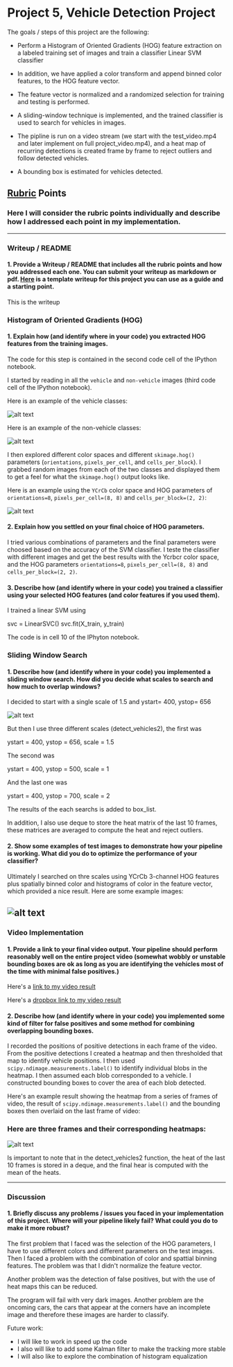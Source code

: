 

# Project 5, Vehicle Detection Project

The goals / steps of this project are the following:

* Perform a Histogram of Oriented Gradients (HOG) feature extraction on a labeled training set of images and train a classifier Linear SVM classifier

* In addition, we have applied a color transform and append binned color features, to the HOG feature vector. 

* The feature vector is normalized  and a randomized selection for training and testing is performed.

* A sliding-window technique is implemented, and the trained classifier is used to search for vehicles in images.

* The pipline is run on a video stream (we start with the test_video.mp4 and later implement on full project_video.mp4), and a heat map of recurring detections is created frame by frame to reject outliers and follow detected vehicles.

* A bounding box is estimated for vehicles detected.

[//]: # (Image References)
[image1]: ./examples/car.png
[image2]: ./examples/not_car.png
[image3]: ./examples/hog.png
[image4]: ./examples/sliding_windows.png
[image4]: ./examples/sliding_window.png
[image5]: ./examples/heat.png
[image6]: ./examples/labels_map.png
[image7]: ./examples/output_bboxes.png
[video1]: ./project_video.mp4

## [Rubric](https://review.udacity.com/#!/rubrics/513/view) Points
### Here I will consider the rubric points individually and describe how I addressed each point in my implementation.  

---
### Writeup / README

#### 1. Provide a Writeup / README that includes all the rubric points and how you addressed each one.  You can submit your writeup as markdown or pdf.  [Here](https://github.com/udacity/CarND-Vehicle-Detection/blob/master/writeup_template.md) is a template writeup for this project you can use as a guide and a starting point.  

This is the writeup

### Histogram of Oriented Gradients (HOG)

#### 1. Explain how (and identify where in your code) you extracted HOG features from the training images.

The code for this step is contained in the second code cell of the IPython notebook.

I started by reading in all the `vehicle` and `non-vehicle` images (third code cell of the IPython notebook).  

Here is an example of the vehicle classes:

![alt text][image1]

Here is an example of the non-vehicle classes:

![alt text][image2]


I then explored different color spaces and different `skimage.hog()` parameters (`orientations`, `pixels_per_cell`, and `cells_per_block`).  I grabbed random images from each of the two classes and displayed them to get a feel for what the `skimage.hog()` output looks like.

Here is an example using the `YCrCb` color space and HOG parameters of `orientations=8`, `pixels_per_cell=(8, 8)` and `cells_per_block=(2, 2)`:

![alt text][image3]

#### 2. Explain how you settled on your final choice of HOG parameters.

I tried various combinations of parameters and the final parameters were choosed based on the accuracy of the SVM classifier. I teste the classifier with different images and get the best results with the Ycrbcr color space, and the HOG parameters `orientations=8`, `pixels_per_cell=(8, 8)` and `cells_per_block=(2, 2)`.

#### 3. Describe how (and identify where in your code) you trained a classifier using your selected HOG features (and color features if you used them).

I trained a linear SVM using 

svc = LinearSVC()
svc.fit(X_train, y_train)


The code is in cell 10 of the IPhyton notebook.

### Sliding Window Search

#### 1. Describe how (and identify where in your code) you implemented a sliding window search.  How did you decide what scales to search and how much to overlap windows?

I decided to start with a single scale of 1.5 and ystart= 400, ystop= 656


![alt text][image4]


But then I use three different scales (detect_vehicles2), the first was

ystart = 400,
ystop = 656,
scale = 1.5

The second was 

ystart = 400,
ystop = 500,
scale = 1

And the last one was

ystart = 400,
ystop = 700,
scale = 2


The results of the each searchs is added to box_list.


In addition, I also use deque to store the heat matrix of the last 10 frames, these matrices are averaged to compute the heat and reject outliers. 

#### 2. Show some examples of test images to demonstrate how your pipeline is working.  What did you do to optimize the performance of your classifier?

Ultimately I searched on thre scales using YCrCb 3-channel HOG features plus spatially binned color and histograms of color in the feature vector, which provided a nice result.  Here are some example images:

![alt text][image5]
---

### Video Implementation

#### 1. Provide a link to your final video output.  Your pipeline should perform reasonably well on the entire project video (somewhat wobbly or unstable bounding boxes are ok as long as you are identifying the vehicles most of the time with minimal false positives.)

Here's a [link to my video result](./project_video_output2.mp4)

Here's a [dropbox link to my video result](https://www.dropbox.com/s/whj9gl1zf7kglhp/project_video_output2.mp4?dl=0)


#### 2. Describe how (and identify where in your code) you implemented some kind of filter for false positives and some method for combining overlapping bounding boxes.

I recorded the positions of positive detections in each frame of the video.  From the positive detections I created a heatmap and then thresholded that map to identify vehicle positions.  I then used `scipy.ndimage.measurements.label()` to identify individual blobs in the heatmap.  I then assumed each blob corresponded to a vehicle.  I constructed bounding boxes to cover the area of each blob detected.  

Here's an example result showing the heatmap from a series of frames of video, the result of `scipy.ndimage.measurements.label()` and the bounding boxes then overlaid on the last frame of video:

### Here are three frames and their corresponding heatmaps:

![alt text][image5]

Is important to note that in the detect_vehicles2 function, the heat of the last 10 frames is stored in a deque, and the final hear is computed with the mean of the heats.

---

### Discussion

#### 1. Briefly discuss any problems / issues you faced in your implementation of this project.  Where will your pipeline likely fail?  What could you do to make it more robust?


The first problem that I faced was the selection of the HOG parameters, I have to use different colors and different parameters on the test images.  Then I faced a problem with the combination of color and spattial binning features. The problem was that I didn't normalize the feature vector.

Another problem was the detection of false positives, but with the use of heat maps this can be reduced. 

The program will fail with very dark images. Another problem are the oncoming cars, the cars that appear at the corners have an incomplete image and therefore these images are harder to classify.

Future work:

* I will like to work in speed up the code
* I also will like to add some Kalman filter to make the tracking more stable
* I will also like to explore the combination of histogram equalization

